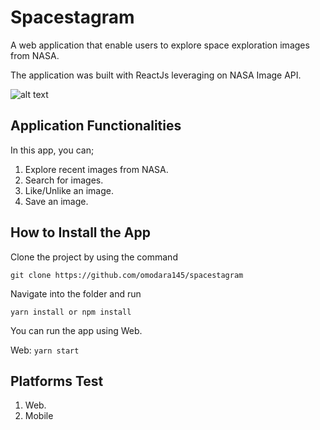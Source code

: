 # Spacestagram

A web application that enable users to explore space exploration images from NASA.

The application was built with ReactJs leveraging on NASA Image API.

![alt text](https://spacestagram-io.netlify.app/view.png)

## Application Functionalities

In this app, you can;
1. Explore recent images from NASA.
2. Search for images.
3. Like/Unlike an image.
4. Save an image.

## How to Install the App

Clone the project by using the command

`git clone https://github.com/omodara145/spacestagram`

Navigate into the folder and run

`yarn install or npm install`

You can run the app using Web.

Web: `yarn start`

## Platforms Test
1. Web.
2. Mobile
